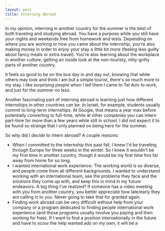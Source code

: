 ```yaml
---
layout: post
title: Interning Abroad
---
```


In my opinion, interning in another country for the summer is the best of both traveling and studying abroad. You have a purpose while you still have your nights and weekends free from homework and tests. Depending on where you are working or how you came about the internship, you're also making money in order to enjoy your stay a little bit more (feeling less guilty about fancy meals or extra travel). You're also learning about the workplace in another culture, getting an inside look at the non-touristy, nitty-gritty parts of another country.

It feels so good to be on the bus day in and day out, knowing that while others may look and think I am but a simple tourist, there's so much more to my stay. I like surprising people when I tell them I came to Tel Aviv to work, and just for the summer no less.

Another fascinating part of interning abroad is learning just how different internships in other countries can be. In Israel, for example, students usually commit to long-term internships. At Google, that means a year max before potentially converting to full-time, while at other companies you can intern part-time for more than a few years while still in school. I did not expect it to be found so strange that I only planned on being here for the summer.

So why did I decide to intern abroad? A couple reasons:

* When I committed to the internship this past fall, I knew I'd be traveling through Europe for three weeks in the winter. So I knew it wouldn't be my first time in another country, though it would be my first time this far away from home for so long.
* I wanted international work experience. The working world is so diverse, and people come from all different backgrounds. I wanted to understand working with an international team, see the problems they face and the solutions they come up with, and keep this in mind in my future endeavors. A big thing I've realized? If someone has a video meeting with you from another country, you better appreciate how late/early they are calling in to you. Never going to take that for granted again.
* Finding work abroad can be very difficult without help from your company or a program dedicated to finding people international work experience (and those programs usually involve you paying and then working for free). If I want to find a position internationally in the future and have to scour the help wanted ads on my own, it will be a 